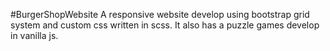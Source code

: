 #BurgerShopWebsite
A responsive website develop using bootstrap grid system and custom css written in scss. It also has a puzzle games develop in vanilla js.